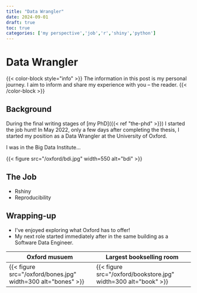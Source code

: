 ```yaml
---
title: "Data Wrangler"
date: 2024-09-01
draft: true
toc: true
categories: ['my perspective','job','r','shiny','python']
---
```


# Data Wrangler

{{< color-block style="info" >}}
The information in this post is my personal journey. I aim to inform and share my experience with you – the reader.
{{< /color-block >}}

## Background

During the final writing stages of [my PhD]({{< ref "the-phd" >}}) I started the job hunt! 
In May 2022, only a few days after completing the thesis, I started my position as a Data Wrangler at the University of Oxford.

<!--
| Got the job | First day |
| -------- | ------- |
| {{< figure src="/oxford/got-the-job.jpg" width=250 alt="cocktail" >}} | {{< figure src="/oxford/first-day.jpg" width=250 alt="ready" >}} |
-->

I was in the Big Data Institute...

{{< figure src="/oxford/bdi.jpg" width=550 alt="bdi" >}}

## The Job

+ Rshiny
+ Reproducibility

## Wrapping-up

+ I've enjoyed exploring what Oxford has to offer!
+ My next role started immediately after in the same building as a Software Data Engineer.

| Oxford musuem | Largest bookselling room |
| -------- | ------- |
| {{< figure src="/oxford/bones.jpg" width=300 alt="bones" >}} | {{< figure src="/oxford/bookstore.jpg" width=300 alt="book" >}} |
